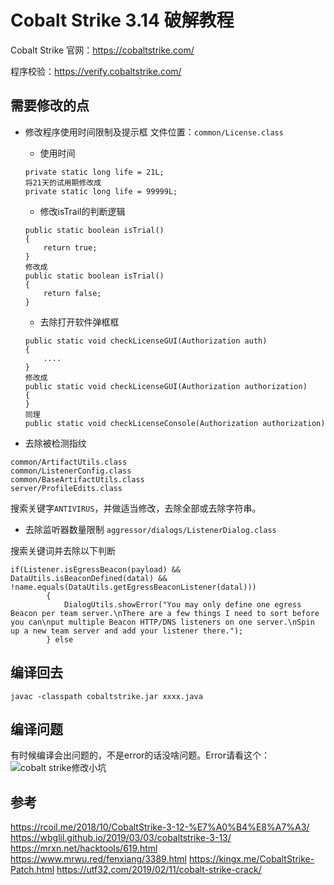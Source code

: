# Cobalt Strike 3.14 破解教程


Cobalt Strike 官网：https://cobaltstrike.com/

程序校验：https://verify.cobaltstrike.com/

## 需要修改的点

+ 修改程序使用时间限制及提示框
文件位置：`common/License.class`
	+ 使用时间
	```
	private static long life = 21L;
	将21天的试用期修改成
	private static long life = 99999L;
	```
	+ 修改isTrail的判断逻辑
	```
	public static boolean isTrial()
    {
        return true;
    }
	修改成
    public static boolean isTrial()
    {
        return false;
    }
	```
	
	+ 去除打开软件弹框框
	```
	public static void checkLicenseGUI(Authorization auth)
	{
		....
	}
	修改成
	public static void checkLicenseGUI(Authorization authorization)
	{
	}
	同理
	public static void checkLicenseConsole(Authorization authorization)
	```



+ 去除被检测指纹
```
common/ArtifactUtils.class
common/ListenerConfig.class
common/BaseArtifactUtils.class
server/ProfileEdits.class
```

搜索关键字`ANTIVIRUS`，并做适当修改，去除全部或去除字符串。



+ 去除监听器数量限制
`aggressor/dialogs/ListenerDialog.class`

搜索关键词并去除以下判断
```
if(Listener.isEgressBeacon(payload) && DataUtils.isBeaconDefined(datal) && !name.equals(DataUtils.getEgressBeaconListener(datal)))
        {
            DialogUtils.showError("You may only define one egress Beacon per team server.\nThere are a few things I need to sort before you can\nput multiple Beacon HTTP/DNS listeners on one server.\nSpin up a new team server and add your listener there.");
        } else
```




## 编译回去
`javac -classpath cobaltstrike.jar xxxx.java`

## 编译问题
有时候编译会出问题的，不是error的话没啥问题。Error请看这个：![cobalt strike修改小坑](https://utf32.com/2019/02/11/cobalt-strike-crack/)

## 参考
https://rcoil.me/2018/10/CobaltStrike-3-12-%E7%A0%B4%E8%A7%A3/
https://wbglil.github.io/2019/03/03/cobaltstrike-3-13/
https://mrxn.net/hacktools/619.html
https://www.mrwu.red/fenxiang/3389.html
https://kingx.me/CobaltStrike-Patch.html
https://utf32.com/2019/02/11/cobalt-strike-crack/